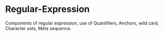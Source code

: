 # Regular-Expression
Components of regular expression, use of Quantifiers, Anchors, wild card, Character sets, Meta sequence. 
